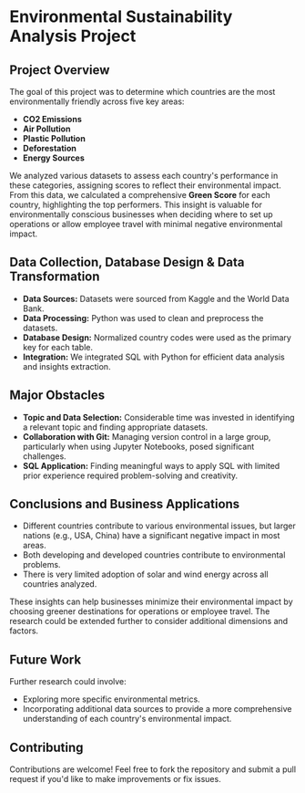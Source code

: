 # Environmental Sustainability Analysis Project

## Project Overview

The goal of this project was to determine which countries are the most environmentally friendly across five key areas:

- **CO2 Emissions**
- **Air Pollution**
- **Plastic Pollution**
- **Deforestation**
- **Energy Sources**

We analyzed various datasets to assess each country's performance in these categories, assigning scores to reflect their environmental impact. From this data, we calculated a comprehensive **Green Score** for each country, highlighting the top performers. This insight is valuable for environmentally conscious businesses when deciding where to set up operations or allow employee travel with minimal negative environmental impact.

## Data Collection, Database Design & Data Transformation

- **Data Sources:** Datasets were sourced from Kaggle and the World Data Bank.
- **Data Processing:** Python was used to clean and preprocess the datasets.
- **Database Design:** Normalized country codes were used as the primary key for each table.
- **Integration:** We integrated SQL with Python for efficient data analysis and insights extraction.

## Major Obstacles

- **Topic and Data Selection:** Considerable time was invested in identifying a relevant topic and finding appropriate datasets.
- **Collaboration with Git:** Managing version control in a large group, particularly when using Jupyter Notebooks, posed significant challenges.
- **SQL Application:** Finding meaningful ways to apply SQL with limited prior experience required problem-solving and creativity.

## Conclusions and Business Applications

- Different countries contribute to various environmental issues, but larger nations (e.g., USA, China) have a significant negative impact in most areas.
- Both developing and developed countries contribute to environmental problems.
- There is very limited adoption of solar and wind energy across all countries analyzed.

These insights can help businesses minimize their environmental impact by choosing greener destinations for operations or employee travel. The research could be extended further to consider additional dimensions and factors.

## Future Work

Further research could involve:

- Exploring more specific environmental metrics.
- Incorporating additional data sources to provide a more comprehensive understanding of each country's environmental impact.

## Contributing

Contributions are welcome! Feel free to fork the repository and submit a pull request if you'd like to make improvements or fix issues.